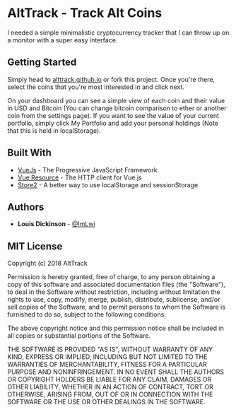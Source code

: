 # AltTrack - Track Alt Coins

I needed a simple minimalistic cryptocurrency tracker that I can throw up on a monitor with a super easy interface.

## Getting Started

Simply head to [alttrack.github.io](https://alttrack.github.io/) or fork this project. Once you're there, select the coins that you're most interested in and click next.

On your dashboard you can see a simple view of each coin and their value in USD and Bitcoin (You can change bitcoin comparison to ether or another coin from the settings page). If you want to see the value of your current portfolio, simply click My Portfolio and add your personal holdings (Note that this is held in localStorage).

## Built With

* [VueJs](vuejs.org) - The Progressive JavaScript Framework
* [Vue Resource](https://github.com/pagekit/vue-resource) - The HTTP client for Vue.js
* [Store2](https://github.com/nbubna/store) - A better way to use localStorage and sessionStorage

## Authors

* **Louis Dickinson** - [@ImLwi](https://twitter.com/imlwi)

## MIT License

Copyright (c) 2018 AltTrack

Permission is hereby granted, free of charge, to any person obtaining a copy
of this software and associated documentation files (the "Software"), to deal
in the Software without restriction, including without limitation the rights
to use, copy, modify, merge, publish, distribute, sublicense, and/or sell
copies of the Software, and to permit persons to whom the Software is
furnished to do so, subject to the following conditions:

The above copyright notice and this permission notice shall be included in all
copies or substantial portions of the Software.

THE SOFTWARE IS PROVIDED "AS IS", WITHOUT WARRANTY OF ANY KIND, EXPRESS OR
IMPLIED, INCLUDING BUT NOT LIMITED TO THE WARRANTIES OF MERCHANTABILITY,
FITNESS FOR A PARTICULAR PURPOSE AND NONINFRINGEMENT. IN NO EVENT SHALL THE
AUTHORS OR COPYRIGHT HOLDERS BE LIABLE FOR ANY CLAIM, DAMAGES OR OTHER
LIABILITY, WHETHER IN AN ACTION OF CONTRACT, TORT OR OTHERWISE, ARISING FROM,
OUT OF OR IN CONNECTION WITH THE SOFTWARE OR THE USE OR OTHER DEALINGS IN THE
SOFTWARE.

